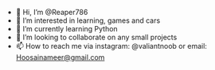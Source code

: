 - 👋 Hi, I’m @Reaper786
- 👀 I’m interested in learning, games and cars
- 🌱 I’m currently learning Python
- 💞️ I’m looking to collaborate on any small projects
- 📫 How to reach me via instagram: @valiantnoob or email: Hoosainameer@gmail.com

<!---
Reaper786/Reaper786 is a ✨ special ✨ repository because its `README.md` (this file) appears on your GitHub profile.
You can click the Preview link to take a look at your changes.
--->
